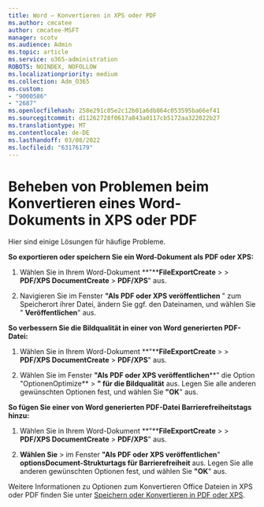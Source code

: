 ```yaml
---
title: Word – Konvertieren in XPS oder PDF
ms.author: cmcatee
author: cmcatee-MSFT
manager: scotv
ms.audience: Admin
ms.topic: article
ms.service: o365-administration
ROBOTS: NOINDEX, NOFOLLOW
ms.localizationpriority: medium
ms.collection: Adm_O365
ms.custom:
- "9000586"
- "2687"
ms.openlocfilehash: 258e291c05e2c12b01a6db864c053595ba66ef41
ms.sourcegitcommit: d11262728f0617a843a0117cb5172aa322022b27
ms.translationtype: MT
ms.contentlocale: de-DE
ms.lasthandoff: 03/08/2022
ms.locfileid: "63176179"
---
```

# <a name="resolve-issues-converting-a-word-document-to-xps-or-pdf"></a>Beheben von Problemen beim Konvertieren eines Word-Dokuments in XPS oder PDF

Hier sind einige Lösungen für häufige Probleme. 

**So exportieren oder speichern Sie ein Word-Dokument als PDF oder XPS:**

1. Wählen Sie in Ihrem Word-Dokument **"****FileExportCreate** >  >  **PDF/XPS DocumentCreate** >  **PDF/XPS**" aus.

2. Navigieren Sie im Fenster **"Als PDF oder XPS veröffentlichen** " zum Speicherort ihrer Datei, ändern Sie ggf. den Dateinamen, und wählen Sie " **Veröffentlichen**" aus.

**So verbessern Sie die Bildqualität in einer von Word generierten PDF-Datei:**

1. Wählen Sie in Ihrem Word-Dokument **"****FileExportCreate** >  >  **PDF/XPS DocumentCreate** >  **PDF/XPS**" aus.

2. Wählen Sie im Fenster **"Als PDF oder XPS veröffentlichen****" die Option "OptionenOptimize** > **" für die Bildqualität** aus. Legen Sie alle anderen gewünschten Optionen fest, und wählen Sie **"OK**" aus. 

**So fügen Sie einer von Word generierten PDF-Datei Barrierefreiheitstags hinzu:**
 
1. Wählen Sie in Ihrem Word-Dokument **"****FileExportCreate** >  >  **PDF/XPS DocumentCreate** >  **PDF/XPS**" aus.

2. **Wählen Sie** >  im Fenster **"Als PDF oder XPS veröffentlichen**" **optionsDocument-Strukturtags für Barrierefreiheit** aus. Legen Sie alle anderen gewünschten Optionen fest, und wählen Sie **"OK**" aus.

Weitere Informationen zu Optionen zum Konvertieren Office Dateien in XPS oder PDF finden Sie unter [Speichern oder Konvertieren in PDF oder XPS](https://support.office.com/article/d85416c5-7d77-4fd6-a216-6f4bf7c7c110).